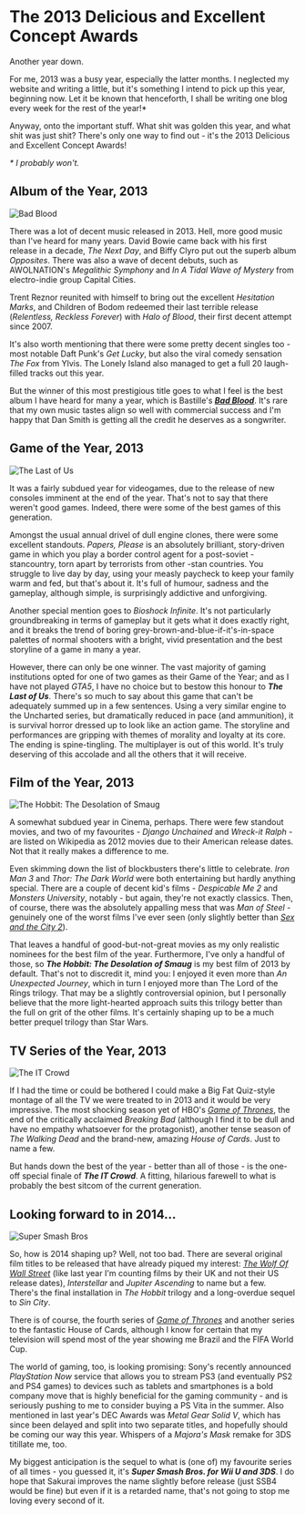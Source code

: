 # The 2013 Delicious and Excellent Concept Awards

Another year down.
      						
For me, 2013 was a busy year, especially the latter months. I neglected my website and writing a little, but it's something I intend to pick up this year, beginning now. Let it be known that henceforth, I shall be writing one blog every week for the rest of the year!*
              						
Anyway, onto the important stuff. What shit was golden this year, and what shit was just shit? There's only one way to find out - it's the 2013 Delicious and Excellent Concept Awards!
              						
_* I probably won't._

## Album of the Year, 2013

![Bad Blood](/assets/awards/2013/bad-blood.png)
              						
There was a lot of decent music released in 2013. Hell, more good music than I've heard for many years. David Bowie came back with his first release in a decade, _The Next Day_, and Biffy Clyro put out the superb album _Opposites_. There was also a wave of decent debuts, such as AWOLNATION's _Megalithic Symphony_ and _In A Tidal Wave of Mystery_ from electro-indie group Capital Cities.
              						
Trent Reznor reunited with himself to bring out the excellent _Hesitation Marks_, and Children of Bodom redeemed their last terrible release (_Relentless, Reckless Forever_) with _Halo of Blood_, their first decent attempt since 2007.
              						
It's also worth mentioning that there were some pretty decent singles too - most notable Daft Punk's _Get Lucky_, but also the viral comedy sensation _The Fox_ from Ylvis. The Lonely Island also managed to get a full 20 laugh-filled tracks out this year.
              						
But the winner of this most prestigious title goes to what I feel is the best album I have heard for many a year, which is Bastille's _**[Bad Blood](/blog/bad-blood)**_. It's rare that my own music tastes align so well with commercial success and I'm happy that Dan Smith is getting all the credit he deserves as a songwriter.

## Game of the Year, 2013

![The Last of Us](/assets/awards/2013/the-last-of-us.png)
              						
It was a fairly subdued year for videogames, due to the release of new consoles imminent at the end of the year. That's not to say that there weren't good games. Indeed, there were some of the best games of this generation.
              						
Amongst the usual annual drivel of dull engine clones, there were some excellent standouts. _Papers, Please_ is an absolutely brilliant, story-driven game in which you play a border control agent for a post-soviet -stancountry, torn apart by terrorists from other -stan countries. You struggle to live day by day, using your measly paycheck to keep your family warm and fed, but that's about it. It's full of humour, sadness and the gameplay, although simple, is surprisingly addictive and unforgiving.
              						
Another special mention goes to _Bioshock Infinite_. It's not particularly groundbreaking in terms of gameplay but it gets what it does exactly right, and it breaks the trend of boring grey-brown-and-blue-if-it's-in-space palettes of normal shooters with a bright, vivid presentation and the best storyline of a game in many a year.
              						
However, there can only be one winner. The vast majority of gaming institutions opted for one of two games as their Game of the Year; and as I have not played _GTA5_, I have no choice but to bestow this honour to _**The Last of Us**_. There's so much to say about this game that can't be adequately summed up in a few sentences. Using a very similar engine to the Uncharted series, but dramatically reduced in pace (and ammunition), it is survival horror dressed up to look like an action game. The storyline and performances are gripping with themes of morality and loyalty at its core. The ending is spine-tingling. The multiplayer is out of this world. It's truly deserving of this accolade and all the others that it will receive.
              						
## Film of the Year, 2013

![The Hobbit: The Desolation of Smaug](/assets/awards/2013/the-desolation-of-smaug.png)
              						
A somewhat subdued year in Cinema, perhaps. There were few standout movies, and two of my favourites - _Django Unchained_ and _Wreck-it Ralph_ - are listed on Wikipedia as 2012 movies due to their American release dates. Not that it really makes a difference to me.
              						
Even skimming down the list of blockbusters there's little to celebrate. _Iron Man 3_ and _Thor: The Dark World_ were both entertaining but hardly anything special. There are a couple of decent kid's films - _Despicable Me 2_ and _Monsters University_, notably - but again, they're not exactly classics. Then, of course, there was the absolutely appalling mess that was _Man of Steel_ - genuinely one of the worst films I've ever seen (only slightly better than _[Sex and the City 2](/blog/the-worst-film-of-all-time)_).
              						
That leaves a handful of good-but-not-great movies as my only realistic nominees for the best film of the year. Furthermore, I've only a handful of those, so _**The Hobbit: The Desolation of Smaug**_ is my best film of 2013 by default. That's not to discredit it, mind you: I enjoyed it even more than _An Unexpected Journey_, which in turn I enjoyed more than The Lord of the Rings trilogy. That may be a slightly controversial opinion, but I personally believe that the more light-hearted approach suits this trilogy better than the full on grit of the other films. It's certainly shaping up to be a much better prequel trilogy than Star Wars.

## TV Series of the Year, 2013

![The IT Crowd](/assets/awards/2013/the-it-crowd.png)
              						
If I had the time or could be bothered I could make a Big Fat Quiz-style montage of all the TV we were treated to in 2013 and it would be very impressive. The most shocking season yet of HBO's _[Game of Thrones](/blog/game-of-thrones-s3)_, the end of the critically acclaimed _Breaking Bad_ (although I find it to be dull and have no empathy whatsoever for the protagonist), another tense season of _The Walking Dead_ and the brand-new, amazing _House of Cards_. Just to name a few.
              						
But hands down the best of the year - better than all of those - is the one-off special finale of _**The IT Crowd**_. A fitting, hilarious farewell to what is probably the best sitcom of the current generation.

## Looking forward to in 2014...

![Super Smash Bros](/assets/awards/2013/ssb.png)
              						
So, how is 2014 shaping up? Well, not too bad. There are several original film titles to be released that have already piqued my interest: _[The Wolf Of Wall Street](/blog/wolf-of-wall-street)_ (like last year I'm counting films by their UK and not their US release dates), _Interstellar_ and _Jupiter Ascending_ to name but a few. There's the final installation in _The Hobbit_ trilogy and a long-overdue sequel to _Sin City_.
              						
There is of course, the fourth series of _[Game of Thrones](/blog/game-of-thrones-s4)_ and another series to the fantastic House of Cards, although I know for certain that my television will spend most of the year showing me Brazil and the FIFA World Cup.
              						
The world of gaming, too, is looking promising: Sony's recently announced _PlayStation Now_ service that allows you to stream PS3 (and eventually PS2 and PS4 games) to devices such as tablets and smartphones is a bold company move that is highly beneficial for the gaming community - and is seriously pushing to me to consider buying a PS Vita in the summer. Also mentioned in last year's DEC Awards was _Metal Gear Solid V_, which has since been delayed and split into two separate titles, and hopefully should be coming our way this year. Whispers of a _Majora's Mask_ remake for 3DS titillate me, too.
              						
My biggest anticipation is the sequel to what is (one of) my favourite series of all times - you guessed it, it's _**Super Smash Bros. for Wii U and 3DS**_. I do hope that Sakurai improves the name slightly before release (just SSB4 would be fine) but even if it is a retarded name, that's not going to stop me loving every second of it.